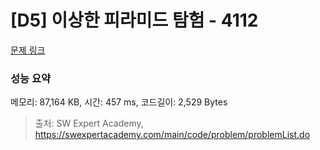 # [D5] 이상한 피라미드 탐험 - 4112 

[문제 링크](https://swexpertacademy.com/main/code/problem/problemDetail.do?contestProbId=AWJHmLraeEwDFAUH) 

### 성능 요약

메모리: 87,164 KB, 시간: 457 ms, 코드길이: 2,529 Bytes



> 출처: SW Expert Academy, https://swexpertacademy.com/main/code/problem/problemList.do